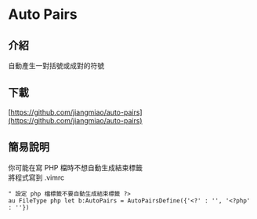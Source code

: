 # Auto Pairs

## 介紹

自動產生一對括號或成對的符號

## 下載

[https://github.com/jiangmiao/auto-pairs](https://github.com/jiangmiao/auto-pairs)

## 簡易說明

你可能在寫 PHP 檔時不想自動生成結束標籤  
將程式寫到 .vimrc

```text
" 設定 php 檔標籤不要自動生成結束標籤 ?>
au FileType php let b:AutoPairs = AutoPairsDefine({'<?' : '', '<?php' : ''})
```

